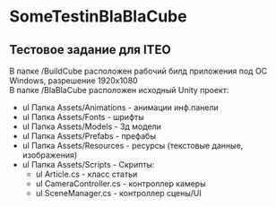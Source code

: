 # SomeTestinBlaBlaCube
## Тестовое задание для ITEO
В папке /BuildCube расположен рабочий билд приложения под ОС Windows, разрешение 1920х1080  
В папке /BlaBlaCube расположен исходный Unity проект:  
- ul Папка Assets/Animations - анимации инф.панели  
- ul Папка Assets/Fonts - шрифты  
- ul Папка Assets/Models - 3д модели  
- ul Папка Assets/Prefabs - префабы  
- ul Папка Assets/Resources - ресурсы (текстовые данные, изображения)  
- ul Папка Assets/Scripts - Скрипты:  
  + ul Article.cs - класс статьи  
  + ul CameraController.cs - контроллер камеры  
  + ul SceneManager.cs - контроллер сцены/UI  

